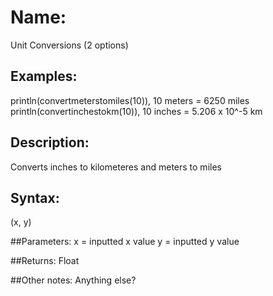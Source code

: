 # Name: 
Unit Conversions (2 options)
## Examples:
println(convertmeterstomiles(10)), 10 meters = 6250 miles
println(convertinchestokm(10)), 10 inches = 5.206 x 10^-5 km

## Description:
Converts inches to kilometeres and meters to miles

## Syntax:
(x, y)

##Parameters: 
x = inputted x value
y = inputted y value

##Returns:
Float

##Other notes:
Anything else?
